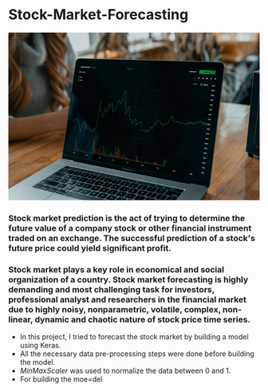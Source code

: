 # Stock-Market-Forecasting

![](stock.jpg)

<h3> Stock market prediction is the act of trying to determine the future value of a company stock or other financial instrument traded on an exchange. The successful prediction of a stock's future price could yield significant profit. </h3> 
<h3> Stock market plays a key role in economical and social organization of a country. Stock market forecasting is highly demanding and most challenging task for investors, professional analyst and researchers in the financial market due to highly noisy, nonparametric, volatile, complex, non-linear, dynamic and chaotic nature of stock price time series. </h3>

* In this project, I tried to forecast the stock market by building a model using Keras.
* All the necessary data pre-processing steps were done before building the model.
* _MinMaxScaler_ was used to normalize the data between 0 and 1.
* For building the moe=del
